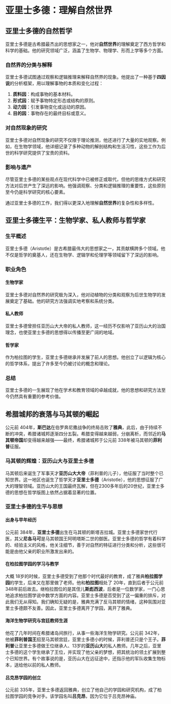 # 亚里士多德：理解自然世界

## **亚里士多德**的自然哲学

亚里士多德是古希腊最杰出的思想家之一，他对**自然世界**的理解奠定了西方哲学和科学的基础。他的研究领域广泛，涵盖了生物学、物理学、形而上学等多个方面。

### 自然界的分类与解释

亚里士多德试图通过观察和逻辑推理来解释自然界的现象。他提出了一种基于**四因说**的分析框架，用以理解事物的本质和变化过程：

1. **质料因**：构成事物的基本材料。
2. **形式因**：赋予事物特定形态或结构的原则。
3. **动力因**：引发事物变化或运动的原因。
4. **目的因**：事物存在的最终目标或意义。

### 对自然现象的研究

亚里士多德对自然现象的研究不仅限于理论推测，他还进行了大量的实地观察。例如，在生物学领域，他详细记录了多种动物的解剖结构和生活习性，这些工作为后世的科学研究提供了宝贵的资料。

### 影响与遗产

尽管亚里士多德的某些观点在现代科学中已被修正或取代，但他的思维方式和研究方法对后世产生了深远的影响。他强调观察、分类和逻辑推理的重要性，这些原则至今仍是科学研究的核心要素。

通过亚里士多德的工作，我们得以更深入地理解**自然世界**的复杂性和多样性。

## 亚里士多德生平：**生物学家**、**私人教师**与**哲学家**

### 生平概述

亚里士多德（Aristotle）是古希腊最伟大的思想家之一，其贡献横跨多个领域。他不仅是哲学的奠基人，还在生物学、逻辑学和伦理学等领域留下了深远的影响。

### 职业角色

#### **生物学家**
亚里士多德对自然界的研究极为深入，他对动植物的分类和观察为后世生物学的发展奠定了基础。他的研究方法强调实地考察和系统分类。

#### **私人教师**
亚里士多德曾担任亚历山大大帝的私人教师，这一经历不仅影响了亚历山大的治国理念，也使亚里士多德的思想得以传播至更广阔的地域。

#### **哲学家**
作为柏拉图的学生，亚里士多德继承并发展了前人的思想。他创立了以逻辑为核心的哲学体系，提出了许多至今仍被讨论的概念和理论。

### 总结
亚里士多德的一生展现了他在学术和教育领域的卓越成就，他的思想和研究方法至今仍然具有重要的参考价值。

## 希腊城邦的衰落与马其顿的崛起

公元前 404年，**斯巴达**在伯罗奔尼撒战争的终局击败了**雅典**，此后，由于持续不断的冲突，希腊诸城邦逐渐四分五裂。希腊变得越来越弱，分崩离析，而邻近的**马其顿帝国**却变得越来越强——最终，希腊诸城邦于公元前 338年被马其顿的**菲利普**征服。

### 马其顿的辉煌：亚历山大与亚里士多德

马其顿后来诞生了军事天才**亚历山大大帝**（菲利普的儿子），他征服了当时整个已知世界。这一地区也诞生了哲学天才**亚里士多德**（Aristotle），他的思想征服了广大的理智领域。亚历山大的王国最终瓦解，但在2300多年后的20世纪，亚里士多德的思想在哲学版图上依然占据着显著的位置。

### 亚里士多德的生平与思想

#### 出身与早年经历
公元前 384年，**亚里士多德**出生在马其顿的斯塔吉拉城。亚里士多德家世代行医，其父**尼各马可**是马其顿国王阿明塔斯二世的御医。亚里士多德的哲学有着科学的、经验主义的风格，他关注细节，善于对自然的特征进行分类和分析，这些很可能是由他父亲的职业所激发出来的。

#### 在柏拉图学园的学习与教学
大概 18岁的时候，亚里士多德受到了他那个时代最好的教育，成了雅典**柏拉图学园**的学生，后来又在那里做了老师。他和**柏拉图**相处了 20年，直到后者于公元前 348年前后故去。继柏拉图位的是其侄儿**斯彪西波**，后者是一位数学家，一门心思地追求柏拉图学说中数学方面的内容。亚里士多德是否受到了这一偏重的排斥，对此我们无从得知。我们确知无疑的是，雅典充满了反马其顿的情绪，这种氛围对亚里士多德颇不友善。因此，亚里士多德离开了学园，离开了雅典。

#### 海洋生物学研究与宫廷教师生涯
他花了几年时间在希腊诸岛间旅行，从事一些海洋生物学研究。公元前 342年，他被**菲利普国王**招至马其顿宫廷，亚里士多德小的时候，菲利普还只是个王子。**菲利普**让亚里士多德做王位继承人、13岁的**亚历山大**的私人教师。几年之后，亚里士多德的这个学生继承了王位，并实现了他父亲的梦想，把其统治的领土扩展到整个已知世界。有个故事说的是，亚历山大在远征途中，还指示他的军队收集生物标本，送给他以前的私人教师。

#### 吕克昂学园的创立
公元前 335年，亚里士多德返回雅典，创立了他自己的学园和研究机构，成了柏拉图学园的竞争对手。该学园名叫**吕克昂**，因为它位于吕克昂神庙。